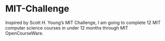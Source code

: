 # MIT-Challenge
Inspired by Scott H. Young’s MIT Challenge, I am going to complete 12 MIT computer science courses in under 12 months through MIT OpenCourseWare.
